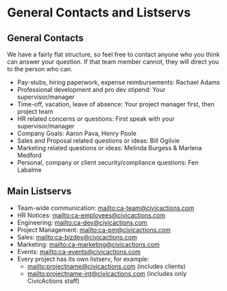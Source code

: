 # General Contacts and Listservs

## General Contacts

We have a fairly flat structure, so feel free to contact anyone who you think can answer your question. If that team member cannot, they will direct you to the person who can.

- Pay-stubs, hiring paperwork, expense reimbursements: Rachael Adams
- Professional development and pro dev stipend: Your supervisor/manager
- Time-off, vacation, leave of absence: Your project manager first, then project team
- HR related concerns or questions: First speak with your supervisor/manager
- Company Goals: Aaron Pava, Henry Poole
- Sales and Proposal related questions or ideas: Bill Ogilvie
- Marketing related questions or ideas: Melinda Burgess & Marlena Medford
- Personal, company or client security/compliance questions: Fen Labalme

## Main Listservs

- Team-wide communication: <mailto:ca-team@civicactions.com>
- HR Notices: <mailto:ca-employees@civicactions.com>
- Engineering: <mailto:ca-dev@civicactions.com>
- Project Management: <mailto:ca-pm@civicactions.com>
- Sales: <mailto:ca-bizdev@civicactions.com>
- Marketing: <mailto:ca-marketing@civicactions.com>
- Events: <mailto:ca-events@civicactions.com>
- Every project has its own listserv, for example:
  - <mailto:projectname@civicactions.com> (includes clients)
  - <mailto:projectname-int@civicactions.com> (includes only CivicActions staff)
